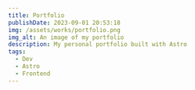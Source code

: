 ```yaml
---
title: Portfolio
publishDate: 2023-09-01 20:53:18
img: /assets/works/portfolio.png
img_alt: An image of my portfolio
description: My personal portfolio built with Astro
tags:
  - Dev
  - Astro
  - Frontend
---
```

